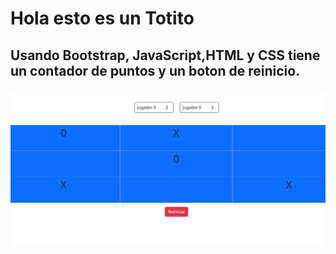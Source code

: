 # Hola esto es un Totito
## Usando Bootstrap, JavaScript,HTML y CSS  tiene un contador de puntos y un boton de reinicio.

![alt text](./assets/img/image.png)